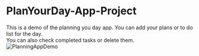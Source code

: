 # PlanYourDay-App-Project
This is a demo of the planning you day app. You can add your plans or to do list for the day.<br> 
You can also check completed tasks or delete them.<br>
![PlanningAppDemo](https://github.com/turosung/PlanYourDay-App-Project/assets/82477640/6de43e8d-e37b-4632-8767-503c4b5d039d)




